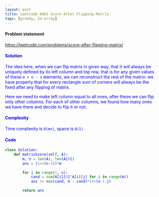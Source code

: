 ```yaml
---
layout: post
title: Leetcode 0861 Score After Flipping Matrix
tags: [greedy, 2d-array]
---
```


#### Problem statement

<a href="https://leetcode.com/problems/score-after-flipping-matrix/"> <font color = blue>https://leetcode.com/problems/score-after-flipping-matrix/

#### Solution
The idea here, when we can flip matrix in given way, that it will always be uniquely defined by its left column and top row, that is for any given values of these `m + n - 1` elements, we can reconstruct the rest of the matrix: we have property that for every rectangle sum of corners will always be the fixed after any flipping of matrix.

Here we need to make left column equal to all ones, after these we can flip only other columns. For each of other columns, we found how many ones we have there and decide to flip it or not.

#### Complexity
Time complexity is `O(mn)`, space is `O(1)`.

#### Code
```python
class Solution:
    def matrixScore(self, A):
        m, n = len(A), len(A[0])
        ans = (1<<(n-1))*m
        
        for j in range(1, n):
            cand = sum(A[i][0]^A[i][j] for i in range(m))
            ans += max(cand, m - cand)*1<<(n-1-j)
        
        return ans
```

